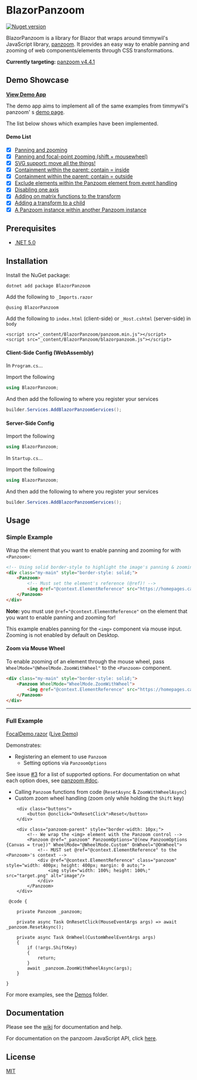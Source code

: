 # BlazorPanzoom
[![Nuget version](https://img.shields.io/nuget/v/BlazorPanzoom)](https://www.nuget.org/packages/BlazorPanzoom/)

BlazorPanzoom is a library for Blazor that wraps around timmywil's JavaScript
library, [panzoom](https://github.com/timmywil/panzoom). It provides an easy way to enable panning and zooming of web
components/elements through CSS transformations.

**Currently targeting:** [panzoom v4.4.1](https://github.com/timmywil/panzoom/releases/tag/4.4.1)

## Demo Showcase
**[View Demo App](https://shaigem.github.io/BlazorPanzoom/)**

The demo app aims to implement all of the same examples from timmywil's panzoom'
s [demo page](https://timmywil.com/panzoom/demo/).

The list below shows which examples have been implemented.

#### Demo List

- [x] [Panning and zooming](https://shaigem.github.io/BlazorPanzoom/)
- [x] [Panning and focal-point zooming (shift + mousewheel)]
- [x] [SVG support: move all the things!](https://shaigem.github.io/BlazorPanzoom/svg)
- [x] [Containment within the parent: contain = inside](https://shaigem.github.io/BlazorPanzoom/inside)
- [x] [Containment within the parent: contain = outside](https://shaigem.github.io/BlazorPanzoom/outside)
- [x] [Exclude elements within the Panzoom element from event handling](https://shaigem.github.io/BlazorPanzoom/exclude)
- [x] [Disabling one axis](https://shaigem.github.io/BlazorPanzoom/oneaxis)
- [x] [Adding on matrix functions to the transform](https://shaigem.github.io/BlazorPanzoom/transform)
- [x] [Adding a transform to a child](https://shaigem.github.io/BlazorPanzoom/transform)
- [x] [A Panzoom instance within another Panzoom instance](https://shaigem.github.io/BlazorPanzoom/inception)

## Prerequisites
- [.NET 5.0](https://dotnet.microsoft.com/download/dotnet/5.0)

## Installation

Install the NuGet package:

```
dotnet add package BlazorPanzoom
```

Add the following to `_Imports.razor`
```razor
@using BlazorPanzoom
```
Add the following to `index.html` (client-side) or `_Host.cshtml` (server-side) in `body`
```razor
<script src="_content/BlazorPanzoom/panzoom.min.js"></script>
<script src="_content/BlazorPanzoom/blazorpanzoom.js"></script>
```
#### Client-Side Config (WebAssembly)
In `Program.cs`...

Import the following
```c#
using BlazorPanzoom;
```
And then add the following to where you register your services
```c#
builder.Services.AddBlazorPanzoomServices();
```
#### Server-Side Config
Import the following
```c#
using BlazorPanzoom;
```
In `Startup.cs`...

Import the following
```c#
using BlazorPanzoom;
```
And then add the following to where you register your services
```c#
builder.Services.AddBlazorPanzoomServices();
```
## Usage

### Simple Example

Wrap the element that you want to enable panning and zooming for with `<Panzoom>`:

```html
<!-- Using solid border-style to highlight the image's panning & zooming boundary -->
<div class="my-main" style="border-style: solid;">
    <Panzoom>
        <!-- Must set the element's reference (@ref)! -->
        <img @ref="@context.ElementReference" src="https://homepages.cae.wisc.edu/~ece533/images/pool.png" alt="image"/>
    </Panzoom>
</div>
```
**Note:** you must use `@ref="@context.ElementReference"` on the element that you want to enable panning and zooming
for!

This example enables panning for the `<img>` component via mouse input. Zooming is not enabled by default on Desktop.

#### Zoom via Mouse Wheel

To enable zooming of an element through the mouse wheel, pass `WheelMode="@WheelMode.ZoomWithWheel"` to
the `<Panzoom>`
component.

```html
<div class="my-main" style="border-style: solid;">
    <Panzoom WheelMode="WheelMode.ZoomWithWheel">
        <img @ref="@context.ElementReference" src="https://homepages.cae.wisc.edu/~ece533/images/pool.png" alt="image"/>
    </Panzoom>
</div>
```
***
### Full Example
[FocalDemo.razor] ([Live Demo][Panning and focal-point zooming (shift + mousewheel)])

Demonstrates:
- Registering an element to use `Panzoom`
  - Setting options via `PanzoomOptions`
    
See issue [#3](https://github.com/shaigem/BlazorPanzoom/issues/3#issue-941365085) for a list of supported options. For documentation
    on what each option does, see [panzoom #doc][README #doc].

- Calling `Panzoom` functions from code (`ResetAsync` & `ZoomWithWheelAsync`)
- Custom zoom wheel handling (zoom only while holding the `Shift` key)
```razor
    <div class="buttons">
        <button @onclick="OnResetClick">Reset</button>
    </div>

    <div class="panzoom-parent" style="border-width: 10px;">
        <!-- We wrap the <img> element with the Panzoom control -->
        <Panzoom @ref="_panzoom" PanzoomOptions="@(new PanzoomOptions {Canvas = true})" WheelMode="@WheelMode.Custom" OnWheel="@OnWheel">
            <!-- MUST set @ref="@context.ElementReference" to the <Panzoom>'s context -->
            <div @ref="@context.ElementReference" class="panzoom" style="width: 400px; height: 400px; margin: 0 auto;">
                <img style="width: 100%; height: 100%;" src="target.png" alt="image"/>
            </div>
        </Panzoom>
    </div>
    
 @code {

    private Panzoom _panzoom;

    private async Task OnResetClick(MouseEventArgs args) => await _panzoom.ResetAsync();

    private async Task OnWheel(CustomWheelEventArgs args)
    {
        if (!args.ShiftKey)
        {
            return;
        }
        await _panzoom.ZoomWithWheelAsync(args);
    }

}
```

For more examples, see the [Demos](https://github.com/shaigem/BlazorPanzoom/tree/master/src/BlazorPanzoom.Demo/Pages/Demos) folder.

## Documentation

Please see the [wiki](https://github.com/shaigem/BlazorPanzoom/wiki) for documentation and help.

For documentation on the panzoom JavaScript API, click [here][README #doc].


## License

[MIT](https://choosealicense.com/licenses/mit/)

[FocalDemo.razor]: src/BlazorPanzoom.Demo/Pages/Demos/FocalDemo.razor
[README #doc]: https://github.com/timmywil/panzoom/blob/39524b1ec721e5f7cabcabc4d7e467968dffe778/README.md#documentation
[Panning and focal-point zooming (shift + mousewheel)]: https://shaigem.github.io/BlazorPanzoom/focal/